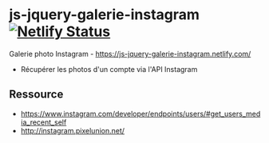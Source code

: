 # js-jquery-galerie-instagram [![Netlify Status](https://api.netlify.com/api/v1/badges/1389e71a-c909-4d64-b4a4-c1be68a4ec4f/deploy-status)](https://app.netlify.com/sites/js-jquery-galerie-instagram/deploys)
Galerie photo Instagram - https://js-jquery-galerie-instagram.netlify.com/ 
- Récupérer les photos d'un compte via l'API Instagram

## Ressource
- https://www.instagram.com/developer/endpoints/users/#get_users_media_recent_self
- http://instagram.pixelunion.net/
